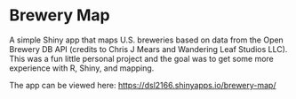 # Brewery Map

A simple Shiny app that maps U.S. breweries based on data from the Open Brewery DB API (credits to Chris J Mears and Wandering Leaf Studios LLC). This was a fun little personal project and the goal was to get some more experience with R, Shiny, and mapping.  

The app can be viewed here: https://dsl2166.shinyapps.io/brewery-map/